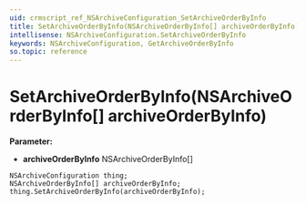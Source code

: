 ```yaml
---
uid: crmscript_ref_NSArchiveConfiguration_SetArchiveOrderByInfo
title: SetArchiveOrderByInfo(NSArchiveOrderByInfo[] archiveOrderByInfo)
intellisense: NSArchiveConfiguration.SetArchiveOrderByInfo
keywords: NSArchiveConfiguration, GetArchiveOrderByInfo
so.topic: reference
---
```


# SetArchiveOrderByInfo(NSArchiveOrderByInfo[] archiveOrderByInfo)

**Parameter:** 
* **archiveOrderByInfo** NSArchiveOrderByInfo[]

```crmscript
NSArchiveConfiguration thing;
NSArchiveOrderByInfo[] archiveOrderByInfo;
thing.SetArchiveOrderByInfo(archiveOrderByInfo);
```

